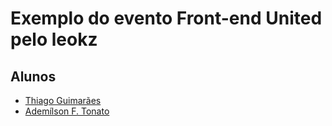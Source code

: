 # Exemplo do evento Front-end United pelo leokz

## Alunos
- [Thiago Guimarães](http://github.com/thiagogsr/)
- [Ademílson F. Tonato](http://github.com/ftonato/)
